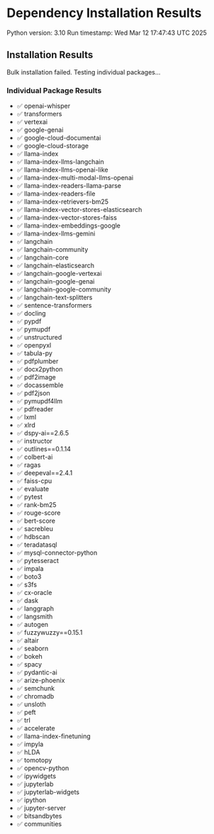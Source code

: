 # Dependency Installation Results
Python version: 3.10
Run timestamp: Wed Mar 12 17:47:43 UTC 2025

## Installation Results
Bulk installation failed. Testing individual packages...

### Individual Package Results
- ✅ openai-whisper
- ✅ transformers
- ✅ vertexai
- ✅ google-genai
- ✅ google-cloud-documentai
- ✅ google-cloud-storage
- ✅ llama-index
- ✅ llama-index-llms-langchain
- ✅ llama-index-llms-openai-like
- ✅ llama-index-multi-modal-llms-openai
- ✅ llama-index-readers-llama-parse
- ✅ llama-index-readers-file
- ✅ llama-index-retrievers-bm25
- ✅ llama-index-vector-stores-elasticsearch
- ✅ llama-index-vector-stores-faiss
- ✅ llama-index-embeddings-google
- ✅ llama-index-llms-gemini
- ✅ langchain
- ✅ langchain-community
- ✅ langchain-core
- ✅ langchain-elasticsearch
- ✅ langchain-google-vertexai
- ✅ langchain-google-genai
- ✅ langchain-google-community
- ✅ langchain-text-splitters
- ✅ sentence-transformers
- ✅ docling
- ✅ pypdf
- ✅ pymupdf
- ✅ unstructured
- ✅ openpyxl
- ✅ tabula-py
- ✅ pdfplumber
- ✅ docx2python
- ✅ pdf2image
- ✅ docassemble
- ✅ pdf2json
- ✅ pymupdf4llm
- ✅ pdfreader
- ✅ lxml
- ✅ xlrd
- ✅ dspy-ai==2.6.5
- ✅ instructor
- ✅ outlines==0.1.14
- ✅ colbert-ai
- ✅ ragas
- ✅ deepeval==2.4.1
- ✅ faiss-cpu
- ✅ evaluate
- ✅ pytest
- ✅ rank-bm25
- ✅ rouge-score
- ✅ bert-score
- ✅ sacrebleu
- ✅ hdbscan
- ✅ teradatasql
- ✅ mysql-connector-python
- ✅ pytesseract
- ✅ impala
- ✅ boto3
- ✅ s3fs
- ✅ cx-oracle
- ✅ dask
- ✅ langgraph
- ✅ langsmith
- ✅ autogen
- ✅ fuzzywuzzy==0.15.1
- ✅ altair
- ✅ seaborn
- ✅ bokeh
- ✅ spacy
- ✅ pydantic-ai
- ✅ arize-phoenix
- ✅ semchunk
- ✅ chromadb
- ✅ unsloth
- ✅ peft
- ✅ trl
- ✅ accelerate
- ✅ llama-index-finetuning
- ✅ impyla
- ✅ hLDA
- ✅ tomotopy
- ✅ opencv-python
- ✅ ipywidgets
- ✅ jupyterlab
- ✅ jupyterlab-widgets
- ✅ ipython
- ✅ jupyter-server
- ✅ bitsandbytes
- ✅ communities
